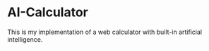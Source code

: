 # AI-Calculator
This is my implementation of a web calculator with built-in artificial intelligence.
